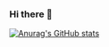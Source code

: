 ### Hi there 👋

[![Anurag's GitHub stats](https://github-readme-stats.vercel.app/api?username=digidub&theme=cobalt)](https://github.com/anuraghazra/github-readme-stats)


<!--
**digidub/digidub** is a ✨ _special_ ✨ repository because its `README.md` (this file) appears on your GitHub profile.

Here are some ideas to get you started:

- 🔭 I’m currently working on ...
- 🌱 I’m currently learning ...
- 👯 I’m looking to collaborate on ...
- 🤔 I’m looking for help with ...
- 💬 Ask me about ...
- 📫 How to reach me: ...
- 😄 Pronouns: ...
- ⚡ Fun fact: ...
-->
